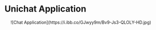 # Unichat Application
<p align="center">
![Chat Application](https://i.ibb.co/GJwyy9m/Bv9-Js3-QLOLY-HD.jpg)
</p>
